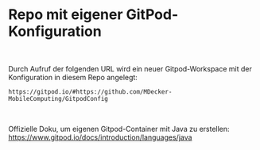 # Repo mit eigener GitPod-Konfiguration #

<br>

Durch Aufruf der folgenden URL wird ein neuer Gitpod-Workspace mit der Konfiguration in diesem Repo angelegt:
```
https://gitpod.io/#https://github.com/MDecker-MobileComputing/GitpodConfig
```

<br>

Offizielle Doku, um eigenen Gitpod-Container mit Java zu erstellen: https://www.gitpod.io/docs/introduction/languages/java

<br>
